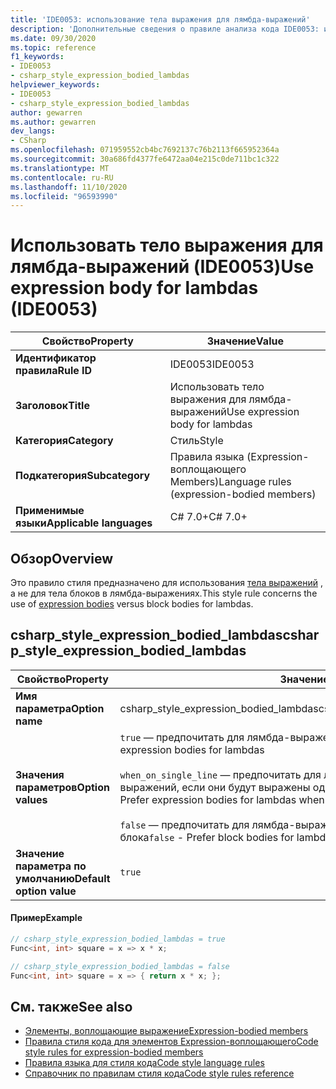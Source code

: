 ```yaml
---
title: 'IDE0053: использование тела выражения для лямбда-выражений'
description: 'Дополнительные сведения о правиле анализа кода IDE0053: использование тела выражения для лямбда-выражений'
ms.date: 09/30/2020
ms.topic: reference
f1_keywords:
- IDE0053
- csharp_style_expression_bodied_lambdas
helpviewer_keywords:
- IDE0053
- csharp_style_expression_bodied_lambdas
author: gewarren
ms.author: gewarren
dev_langs:
- CSharp
ms.openlocfilehash: 071959552cb4bc7692137c76b2113f665952364a
ms.sourcegitcommit: 30a686fd4377fe6472aa04e215c0de711bc1c322
ms.translationtype: MT
ms.contentlocale: ru-RU
ms.lasthandoff: 11/10/2020
ms.locfileid: "96593990"
---
```

# <a name="use-expression-body-for-lambdas-ide0053"></a><span data-ttu-id="b7724-103">Использовать тело выражения для лямбда-выражений (IDE0053)</span><span class="sxs-lookup"><span data-stu-id="b7724-103">Use expression body for lambdas (IDE0053)</span></span>

|<span data-ttu-id="b7724-104">Свойство</span><span class="sxs-lookup"><span data-stu-id="b7724-104">Property</span></span>|<span data-ttu-id="b7724-105">Значение</span><span class="sxs-lookup"><span data-stu-id="b7724-105">Value</span></span>|
|-|-|
| <span data-ttu-id="b7724-106">**Идентификатор правила**</span><span class="sxs-lookup"><span data-stu-id="b7724-106">**Rule ID**</span></span> | <span data-ttu-id="b7724-107">IDE0053</span><span class="sxs-lookup"><span data-stu-id="b7724-107">IDE0053</span></span> |
| <span data-ttu-id="b7724-108">**Заголовок**</span><span class="sxs-lookup"><span data-stu-id="b7724-108">**Title**</span></span> | <span data-ttu-id="b7724-109">Использовать тело выражения для лямбда-выражений</span><span class="sxs-lookup"><span data-stu-id="b7724-109">Use expression body for lambdas</span></span> |
| <span data-ttu-id="b7724-110">**Категория**</span><span class="sxs-lookup"><span data-stu-id="b7724-110">**Category**</span></span> | <span data-ttu-id="b7724-111">Стиль</span><span class="sxs-lookup"><span data-stu-id="b7724-111">Style</span></span> |
| <span data-ttu-id="b7724-112">**Подкатегория**</span><span class="sxs-lookup"><span data-stu-id="b7724-112">**Subcategory**</span></span> | <span data-ttu-id="b7724-113">Правила языка (Expression-воплощающего Members)</span><span class="sxs-lookup"><span data-stu-id="b7724-113">Language rules (expression-bodied members)</span></span> |
| <span data-ttu-id="b7724-114">**Применимые языки**</span><span class="sxs-lookup"><span data-stu-id="b7724-114">**Applicable languages**</span></span> | <span data-ttu-id="b7724-115">C# 7.0+</span><span class="sxs-lookup"><span data-stu-id="b7724-115">C# 7.0+</span></span> |

## <a name="overview"></a><span data-ttu-id="b7724-116">Обзор</span><span class="sxs-lookup"><span data-stu-id="b7724-116">Overview</span></span>

<span data-ttu-id="b7724-117">Это правило стиля предназначено для использования [тела выражений](../../../csharp/programming-guide/statements-expressions-operators/expression-bodied-members.md) , а не для тела блоков в лямбда-выражениях.</span><span class="sxs-lookup"><span data-stu-id="b7724-117">This style rule concerns the use of [expression bodies](../../../csharp/programming-guide/statements-expressions-operators/expression-bodied-members.md) versus block bodies for lambdas.</span></span>

## <a name="csharp_style_expression_bodied_lambdas"></a><span data-ttu-id="b7724-118">csharp_style_expression_bodied_lambdas</span><span class="sxs-lookup"><span data-stu-id="b7724-118">csharp_style_expression_bodied_lambdas</span></span>

|<span data-ttu-id="b7724-119">Свойство</span><span class="sxs-lookup"><span data-stu-id="b7724-119">Property</span></span>|<span data-ttu-id="b7724-120">Значение</span><span class="sxs-lookup"><span data-stu-id="b7724-120">Value</span></span>|
|-|-|
| <span data-ttu-id="b7724-121">**Имя параметра**</span><span class="sxs-lookup"><span data-stu-id="b7724-121">**Option name**</span></span> | <span data-ttu-id="b7724-122">csharp_style_expression_bodied_lambdas</span><span class="sxs-lookup"><span data-stu-id="b7724-122">csharp_style_expression_bodied_lambdas</span></span>
| <span data-ttu-id="b7724-123">**Значения параметров**</span><span class="sxs-lookup"><span data-stu-id="b7724-123">**Option values**</span></span> | <span data-ttu-id="b7724-124">`true` — предпочитать для лямбда-выражений тексты выражений</span><span class="sxs-lookup"><span data-stu-id="b7724-124">`true` - Prefer expression bodies for lambdas</span></span><br /><br /><span data-ttu-id="b7724-125">`when_on_single_line` — предпочитать для лямбда-выражений тексты выражений, если они будут выражены одной строкой</span><span class="sxs-lookup"><span data-stu-id="b7724-125">`when_on_single_line` - Prefer expression bodies for lambdas when they will be a single line</span></span><br /><br /><span data-ttu-id="b7724-126">`false` — предпочитать для лямбда-выражений тексты элементов уровня блока</span><span class="sxs-lookup"><span data-stu-id="b7724-126">`false` - Prefer block bodies for lambdas</span></span> |
| <span data-ttu-id="b7724-127">**Значение параметра по умолчанию**</span><span class="sxs-lookup"><span data-stu-id="b7724-127">**Default option value**</span></span> | `true` |

#### <a name="example"></a><span data-ttu-id="b7724-128">Пример</span><span class="sxs-lookup"><span data-stu-id="b7724-128">Example</span></span>

```csharp
// csharp_style_expression_bodied_lambdas = true
Func<int, int> square = x => x * x;

// csharp_style_expression_bodied_lambdas = false
Func<int, int> square = x => { return x * x; };
```

## <a name="see-also"></a><span data-ttu-id="b7724-129">См. также</span><span class="sxs-lookup"><span data-stu-id="b7724-129">See also</span></span>

- [<span data-ttu-id="b7724-130">Элементы, воплощающие выражение</span><span class="sxs-lookup"><span data-stu-id="b7724-130">Expression-bodied members</span></span>](../../../csharp/programming-guide/statements-expressions-operators/expression-bodied-members.md)
- [<span data-ttu-id="b7724-131">Правила стиля кода для элементов Expression-воплощающего</span><span class="sxs-lookup"><span data-stu-id="b7724-131">Code style rules for expression-bodied members</span></span>](expression-bodied-members.md)
- [<span data-ttu-id="b7724-132">Правила языка для стиля кода</span><span class="sxs-lookup"><span data-stu-id="b7724-132">Code style language rules</span></span>](language-rules.md)
- [<span data-ttu-id="b7724-133">Справочник по правилам стиля кода</span><span class="sxs-lookup"><span data-stu-id="b7724-133">Code style rules reference</span></span>](index.md)
